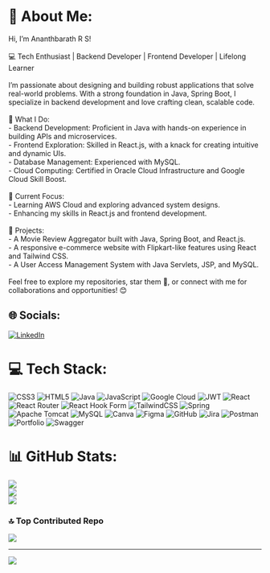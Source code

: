 # 💫 About Me:
Hi, I’m Ananthbarath R S!<br><br>💻 Tech Enthusiast | Backend Developer | Frontend Developer | Lifelong Learner<br><br>I’m passionate about designing and building robust applications that solve real-world problems. With a strong foundation in Java, Spring Boot, I specialize in backend development and love crafting clean, scalable code.<br><br>🌟 What I Do:<br>- Backend Development: Proficient in Java with hands-on experience in building APIs and microservices.<br>- Frontend Exploration: Skilled in React.js, with a knack for creating intuitive and dynamic UIs.<br>- Database Management: Experienced with MySQL.<br>- Cloud Computing: Certified in Oracle Cloud Infrastructure and Google Cloud Skill Boost.<br><br>🎯 Current Focus:<br>- Learning AWS Cloud and exploring advanced system designs.<br>- Enhancing my skills in React.js and frontend development.<br><br>🚀 Projects:<br>- A Movie Review Aggregator built with Java, Spring Boot, and React.js.<br>- A responsive e-commerce website with Flipkart-like features using React and Tailwind CSS.<br>- A User Access Management System with Java Servlets, JSP, and MySQL.<br><br>Feel free to explore my repositories, star them 🌟, or connect with me for collaborations and opportunities! 😊


## 🌐 Socials:
[![LinkedIn](https://img.shields.io/badge/LinkedIn-%230077B5.svg?logo=linkedin&logoColor=white)](https://linkedin.com/in/https://www.linkedin.com/in/ananthbarath-r-s-977ba522b/) 

# 💻 Tech Stack:
![CSS3](https://img.shields.io/badge/css3-%231572B6.svg?style=plastic&logo=css3&logoColor=white) ![HTML5](https://img.shields.io/badge/html5-%23E34F26.svg?style=plastic&logo=html5&logoColor=white) ![Java](https://img.shields.io/badge/java-%23ED8B00.svg?style=plastic&logo=openjdk&logoColor=white) ![JavaScript](https://img.shields.io/badge/javascript-%23323330.svg?style=plastic&logo=javascript&logoColor=%23F7DF1E) ![Google Cloud](https://img.shields.io/badge/GoogleCloud-%234285F4.svg?style=plastic&logo=google-cloud&logoColor=white) ![JWT](https://img.shields.io/badge/JWT-black?style=plastic&logo=JSON%20web%20tokens) ![React](https://img.shields.io/badge/react-%2320232a.svg?style=plastic&logo=react&logoColor=%2361DAFB) ![React Router](https://img.shields.io/badge/React_Router-CA4245?style=plastic&logo=react-router&logoColor=white) ![React Hook Form](https://img.shields.io/badge/React%20Hook%20Form-%23EC5990.svg?style=plastic&logo=reacthookform&logoColor=white) ![TailwindCSS](https://img.shields.io/badge/tailwindcss-%2338B2AC.svg?style=plastic&logo=tailwind-css&logoColor=white) ![Spring](https://img.shields.io/badge/spring-%236DB33F.svg?style=plastic&logo=spring&logoColor=white) ![Apache Tomcat](https://img.shields.io/badge/apache%20tomcat-%23F8DC75.svg?style=plastic&logo=apache-tomcat&logoColor=black) ![MySQL](https://img.shields.io/badge/mysql-4479A1.svg?style=plastic&logo=mysql&logoColor=white) ![Canva](https://img.shields.io/badge/Canva-%2300C4CC.svg?style=plastic&logo=Canva&logoColor=white) ![Figma](https://img.shields.io/badge/figma-%23F24E1E.svg?style=plastic&logo=figma&logoColor=white) ![GitHub](https://img.shields.io/badge/github-%23121011.svg?style=plastic&logo=github&logoColor=white) ![Jira](https://img.shields.io/badge/jira-%230A0FFF.svg?style=plastic&logo=jira&logoColor=white) ![Postman](https://img.shields.io/badge/Postman-FF6C37?style=plastic&logo=postman&logoColor=white) ![Portfolio](https://img.shields.io/badge/Portfolio-%23000000.svg?style=plastic&logo=firefox&logoColor=#FF7139) ![Swagger](https://img.shields.io/badge/-Swagger-%23Clojure?style=plastic&logo=swagger&logoColor=white)
# 📊 GitHub Stats:
![](https://github-readme-stats.vercel.app/api?username=Ananthbarath&theme=algolia&hide_border=false&include_all_commits=true&count_private=false)<br/>
![](https://github-readme-streak-stats.herokuapp.com/?user=Ananthbarath&theme=algolia&hide_border=false)<br/>
![](https://github-readme-stats.vercel.app/api/top-langs/?username=Ananthbarath&theme=algolia&hide_border=false&include_all_commits=true&count_private=false&layout=compact)

### 🔝 Top Contributed Repo
![](https://github-contributor-stats.vercel.app/api?username=Ananthbarath&limit=5&theme=algolia&combine_all_yearly_contributions=true)

---
[![](https://visitcount.itsvg.in/api?id=Ananthbarath&icon=0&color=1)](https://visitcount.itsvg.in)

<!-- Proudly created with GPRM ( https://gprm.itsvg.in ) -->
